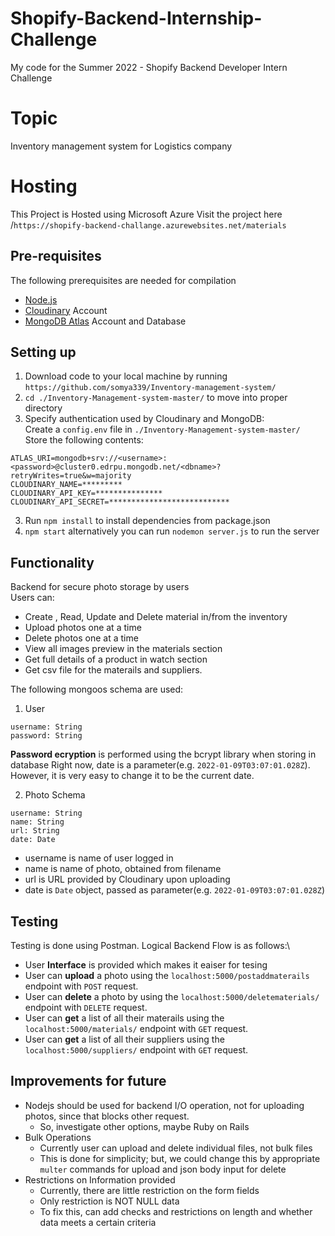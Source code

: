# Shopify-Backend-Internship-Challenge

My code for the Summer 2022 - Shopify Backend Developer Intern Challenge

# Topic

Inventory management system for Logistics company

# Hosting

This Project is Hosted using Microsoft Azure
Visit the project here /`https://shopify-backend-challange.azurewebsites.net/materials`

## Pre-requisites

The following prerequisites are needed for compilation

- [Node.js](https://nodejs.org/en/)
- [Cloudinary](https://cloudinary.com/) Account
- [MongoDB Atlas](https://www.mongodb.com/cloud/atlas) Account and Database

## Setting up

1. Download code to your local machine by running `https://github.com/somya339/Inventory-management-system/`
2. `cd ./Inventory-Management-system-master/` to move into proper directory
3. Specify authentication used by Cloudinary and MongoDB:\
   Create a `config.env` file in `./Inventory-Management-system-master/`  
   Store the following contents:

```
ATLAS_URI=mongodb+srv://<username>:<password>@cluster0.edrpu.mongodb.net/<dbname>?retryWrites=true&w=majority
CLOUDINARY_NAME=*********
CLOUDINARY_API_KEY=***************
CLOUDINARY_API_SECRET=***************************
```

3. Run `npm install` to install dependencies from package.json
4. `npm start` alternatively you can run `nodemon server.js` to run the server

## Functionality

Backend for secure photo storage by users  
Users can:

- Create , Read, Update and Delete material in/from the inventory
- Upload photos one at a time
- Delete photos one at a time
- View all images preview in the materials section
- Get full details of a product in watch section
- Get csv file for the materails and suppliers.

The following mongoos schema are used:

1. User

```
username: String
password: String
```

**Password ecryption** is performed using the bcrypt library when storing in database
Right now, date is a parameter(e.g. `2022-01-09T03:07:01.028Z`). However, it is very easy to change it to be the current date.

2. Photo Schema

```
username: String
name: String
url: String
date: Date
```

- username is name of user logged in
- name is name of photo, obtained from filename
- url is URL provided by Cloudinary upon uploading
- date is `Date` object, passed as parameter(e.g. `2022-01-09T03:07:01.028Z`)

## Testing

Testing is done using Postman.
Logical Backend Flow is as follows:\

- User **Interface** is provided which makes it eaiser for tesing
- User can **upload** a photo using the `localhost:5000/postaddmaterails` endpoint with `POST` request.
- User can **delete** a photo by using the `localhost:5000/deletematerials/` endpoint with `DELETE` request.
- User can **get** a list of all their materails using the `localhost:5000/materials/` endpoint with `GET` request.
- User can **get** a list of all their suppliers using the `localhost:5000/suppliers/` endpoint with `GET` request.

## Improvements for future

- Nodejs should be used for backend I/O operation, not for uploading photos, since that blocks other request.
  - So, investigate other options, maybe Ruby on Rails
- Bulk Operations
  - Currently user can upload and delete individual files, not bulk files
  - This is done for simplicity; but, we could change this by appropriate `multer` commands for upload and json body input for delete
- Restrictions on Information provided
  - Currently, there are little restriction on the form fields
  - Only restriction is NOT NULL data
  - To fix this, can add checks and restrictions on length and whether data meets a certain criteria
